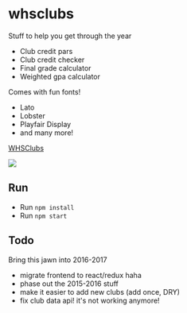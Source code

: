 # whsclubs
Stuff to help you get through the year
- Club credit pars
- Club credit checker
- Final grade calculator
- Weighted gpa calculator

Comes with fun fonts!
- Lato
- Lobster
- Playfair Display
- and many more!


[WHSClubs](http://whsclubs.herokuapp.com)

<img src="https://i.imgur.com/pefKWwa.png">

## Run
* Run `npm install`
* Run `npm start`

## Todo
Bring this jawn into 2016-2017

- migrate frontend to react/redux haha
- phase out the 2015-2016 stuff
- make it easier to add new clubs (add once, DRY)
- fix club data api! it's not working anymore!